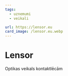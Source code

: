```yaml
---
tags:
  - uznemumi
  - veikali

url: https://lensor.eu
card_image: /lensor.eu.webp
---
```


# Lensor

Optikas veikals kontaktlēcām
